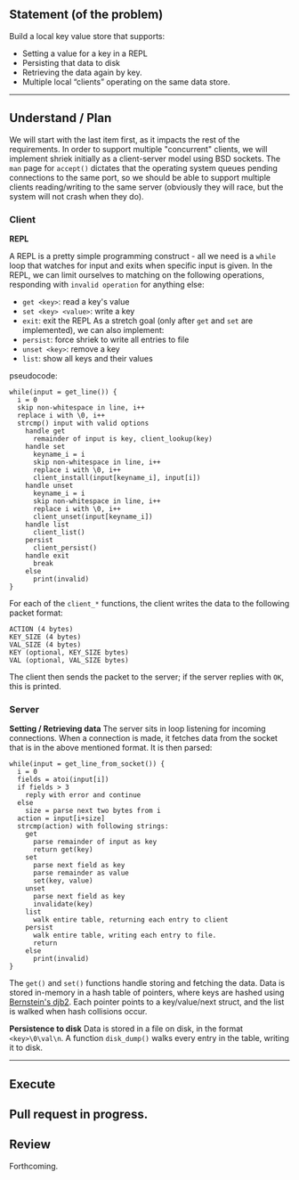 ## Statement (of the problem)

Build a local key value store that supports:
- Setting a value for a key in a REPL
- Persisting that data to disk
- Retrieving the data again by key.
- Multiple local “clients” operating on the same data store.

---
## Understand / Plan
We will start with the last item first, as it impacts the rest
of the requirements. In order to support multiple "concurrent"
clients, we will implement shriek initially as a client-server
model using BSD sockets. The `man` page for `accept()` dictates
that the operating system queues pending connections to the same
port, so we should be able to support multiple clients reading/writing
to the same server (obviously they will race, but the system
will not crash when they do).

### Client
**REPL**

A REPL is a pretty simple programming construct - all we need
is a `while` loop that watches for input and exits when specific
input is given. In the REPL, we can limit ourselves to matching on the
following operations, responding with `invalid operation` for anything else:
- `get <key>`: read a key's value
- `set <key> <value>`: write a key
- `exit`: exit the REPL
As a stretch goal (only after `get` and `set` are implemented), we can also implement:
- `persist`: force shriek to write all entries to file
- `unset <key>`: remove a key
- `list`: show all keys and their values

pseudocode:
```
while(input = get_line()) {
  i = 0
  skip non-whitespace in line, i++
  replace i with \0, i++
  strcmp() input with valid options
    handle get
      remainder of input is key, client_lookup(key)
    handle set
      keyname_i = i
      skip non-whitespace in line, i++
      replace i with \0, i++
      client_install(input[keyname_i], input[i])
    handle unset
      keyname_i = i
      skip non-whitespace in line, i++
      replace i with \0, i++
      client_unset(input[keyname_i])
    handle list
      client_list()
    persist
      client_persist()
    handle exit
      break
    else
      print(invalid)
}
```

For each of the `client_*` functions, the client writes
the data to the following packet format:
```
ACTION (4 bytes)
KEY_SIZE (4 bytes)
VAL_SIZE (4 bytes)
KEY (optional, KEY_SIZE bytes)
VAL (optional, VAL_SIZE bytes)
```
The client then sends the packet to the server; if the
server replies with `OK`, this is printed.

### Server
**Setting / Retrieving data**
The server sits in loop listening for incoming connections.
When a connection is made, it fetches data from the socket
that is in the above mentioned format. It is then parsed:
```
while(input = get_line_from_socket()) {
  i = 0
  fields = atoi(input[i])
  if fields > 3
    reply with error and continue
  else
    size = parse next two bytes from i
  action = input[i+size]
  strcmp(action) with following strings:
    get
      parse remainder of input as key
      return get(key)
    set
      parse next field as key
      parse remainder as value
      set(key, value)
    unset
      parse next field as key
      invalidate(key)
    list
      walk entire table, returning each entry to client
    persist
      walk entire table, writing each entry to file.
      return
    else
      print(invalid)
}
```

The `get()` and `set()` functions handle storing and fetching the data. Data is stored in-memory in a hash
table of pointers, where keys are hashed using [Bernstein's djb2](http://www.cse.yorku.ca/~oz/hash.html).
Each pointer points to a key/value/next struct, and the list is walked when hash collisions occur.

**Persistence to disk**
Data is stored in a file on disk, in the format `<key>\0\val\n`. A function `disk_dump()` walks every entry in the table, writing it to disk.

---
## Execute

Pull request in progress.
---
## Review

Forthcoming.
